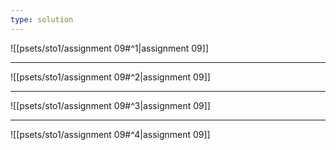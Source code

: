 ```yaml
---
type: solution
---
```


![[psets/sto1/assignment 09#^1|assignment 09]]

---

![[psets/sto1/assignment 09#^2|assignment 09]]

---

![[psets/sto1/assignment 09#^3|assignment 09]]

---

![[psets/sto1/assignment 09#^4|assignment 09]]
